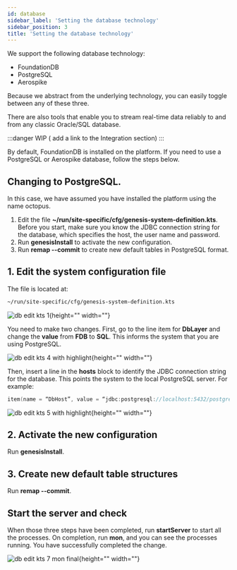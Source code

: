 ```yaml
---
id: database
sidebar_label: 'Setting the database technology'
sidebar_position: 3
title: 'Setting the database technology'
---
```



We support the following database technology:

* FoundationDB
* PostgreSQL
* Aerospike

Because we abstract from the underlying technology, you can easily toggle between any of these three.

There are also tools that enable you to stream real-time data reliably to and from any classic Oracle/SQL database.

:::danger WIP
( add a link to the Integration section)
:::

By default, FoundationDB is installed on the platform. If you need to use a PostgreSQL or Aerospike database, follow the steps below. 

## Changing to PostgreSQL.
In this case, we have assumed you have installed the platform using the name octopus.

1.	Edit the file **~/run/site-specific/cfg/genesis-system-definition.kts**. Before you start, make sure you know the JDBC connection string for the database, which specifies the host, the user name and password.
2.	Run **genesisInstall** to activate the new configuration.
3.	Run **remap --commit** to create new default tables in PostgreSQL format.

## 1. Edit the system configuration file
The file is located at: 
```bash
~/run/site-specific/cfg/genesis-system-definition.kts
```

![db edit kts 1](https://files.document360.io/82b38d6b-46dd-48c3-a583-c5981a5c6537/Images/Documentation/db%20edit%20kts%201.png){height="" width=""}


You need to make two changes.
First, go to the line item for **DbLayer** and change the **value** from **FDB** to **SQL**. This informs the system that you are using PostgreSQL.

![db edit kts 4 with highlight](https://files.document360.io/82b38d6b-46dd-48c3-a583-c5981a5c6537/Images/Documentation/db%20edit%20kts%204%20with%20highlight.png){height="" width=""}


Then, insert a line in the **hosts** block to identify the JDBC connection string for the database. This points the system to the local PostgreSQL server. For example:

```kotlin
item(name = “DbHost”, value = “jdbc:postgresql://localhost:5432/postgres?user=postgres&password=Password5432”)
```
 

![db edit kts 5 with highlight](https://files.document360.io/82b38d6b-46dd-48c3-a583-c5981a5c6537/Images/Documentation/db%20edit%20kts%205%20with%20highlight.png){height="" width=""}


## 2. Activate the new configuration
Run **genesisInstall**. 

## 3. Create new default table structures
Run **remap --commit**.

## Start the server and check 
When those three steps have been completed, run **startServer** to start all the processes.
On completion, run **mon**, and you can see the processes running. You have successfully completed the change.
 

![db edit kts 7 mon final](https://files.document360.io/82b38d6b-46dd-48c3-a583-c5981a5c6537/Images/Documentation/db%20edit%20kts%207%20mon%20final.png){height="" width=""}
